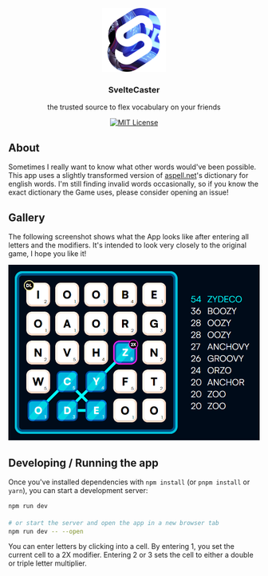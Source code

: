<p align="center" style="text-align: center">
  <a href="https://github.com/LukenSkyne/Svelte-Caster">
    <img alt="Svelte-Caster Logo" src=".github/svelte-caster-logo.png" width="128" height="128" />
  </a>
</p>

<h3 align="center">SvelteCaster</h3>
<p align="center">
    the trusted source to flex vocabulary on your friends
</p>

<div align="center">

<a href="https://github.com/LukenSkyne/Svelte-Caster/blob/main/LICENSE">![MIT License](https://img.shields.io/github/license/LukenSkyne/Svelte-Caster)</a>

</div>

## About

Sometimes I really want to know what other words would've been possible.
This app uses a slightly transformed version of [aspell.net](http://app.aspell.net/create?max_size=70&spelling=US&max_variant=0&diacritic=strip&download=wordlist&encoding=utf-8&format=inline)'s dictionary for english words.
I'm still finding invalid words occasionally, so if you know the exact dictionary the Game uses, please consider opening an issue!

## Gallery

The following screenshot shows what the App looks like after entering all letters and the modifiers.
It's intended to look very closely to the original game, I hope you like it!

<img src=".github/example-round-screenshot.png" alt="Example Round">

## Developing / Running the app

Once you've installed dependencies with `npm install` (or `pnpm install` or `yarn`), you can start a development server:

```bash
npm run dev

# or start the server and open the app in a new browser tab
npm run dev -- --open
```

You can enter letters by clicking into a cell.
By entering 1, you set the current cell to a 2X modifier.
Entering 2 or 3 sets the cell to either a double or triple letter multiplier.
